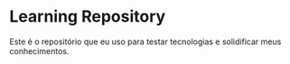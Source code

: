 # Learning Repository

Este é o repositório que eu uso para testar tecnologias e solidificar meus conhecimentos. 
